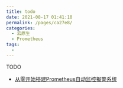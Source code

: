 ```yaml
---
title: todo
date: 2021-08-17 01:41:10
permalink: /pages/ca27e8/
categories:
  - 云原生
  - Prometheus
tags:
  - 
---
```

TODO

- [从零开始搭建Prometheus自动监控报警系统](https://www.cnblogs.com/chenqionghe/p/10494868.html)

